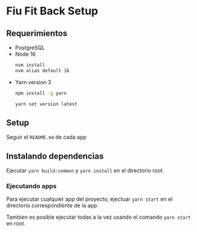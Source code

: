 # Fiu Fit Back Setup

## Requerimientos
* PostgreSQL
* Node 16
  ```bash
  nvm install
  nvm alias default 16
  ```
* Yarn version 3
  ```bash
  npm install -g yarn
  
  yarn set version latest
  ```

## Setup

Seguir el `README.md` de cada app

## Instalando dependencias

Ejecutar `yarn build:common` y `yarn install` en el directorio root. 

### Ejecutando apps

Para ejecutar cualquier app del proyecto, ejectuar `yarn start` en el directorio correspondiente de la app.

Tambien es posible ejecutar todas a la vez usando el comando `yarn start` en root.
